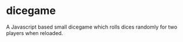 # dicegame
A Javascript based small dicegame which rolls dices randomly for two players when reloaded.
